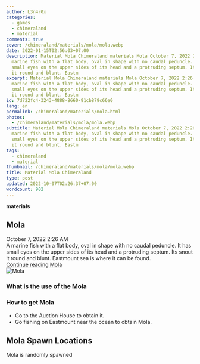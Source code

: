 ```yaml
---
author: L3n4r0x
categories:
  - games
  - chimeraland
  - material
comments: true
cover: /chimeraland/materials/mola/mola.webp
date: 2022-01-15T02:56:03+07:00
description: Material Mola Chimeraland materials Mola October 7, 2022 2:26 AM A
  marine fish with a flat body, oval in shape with no caudal peduncle. It has
  small eyes on the upper sides of its head and a protruding septum. Its snout
  it round and blunt. Eastm
excerpt: Material Mola Chimeraland materials Mola October 7, 2022 2:26 AM A
  marine fish with a flat body, oval in shape with no caudal peduncle. It has
  small eyes on the upper sides of its head and a protruding septum. Its snout
  it round and blunt. Eastm
id: 7d722fc4-3243-4888-8660-91cb879c66e0
lang: en
permalink: /chimeraland/materials/mola.html
photos:
  - /chimeraland/materials/mola/mola.webp
subtitle: Material Mola Chimeraland materials Mola October 7, 2022 2:26 AM A
  marine fish with a flat body, oval in shape with no caudal peduncle. It has
  small eyes on the upper sides of its head and a protruding septum. Its snout
  it round and blunt. Eastm
tags:
  - chimeraland
  - material
thumbnail: /chimeraland/materials/mola/mola.webp
title: Material Mola Chimeraland
type: post
updated: 2022-10-07T02:26:37+07:00
wordcount: 902
---
```


<link
  rel="stylesheet"
  href="https://rawcdn.githack.com/dimaslanjaka/Web-Manajemen/870a349/css/bootstrap-5-3-0-alpha3-wrapper.css"
/>
<section id="bootstrap-wrapper">
  <div data-bs-theme="dark">
    <div
      class="row g-0 border rounded overflow-hidden flex-md-row mb-4 shadow-sm position-relative bg-dark text-light"
    >
      <div class="col p-4 d-flex flex-column position-static">
        <strong class="d-inline-block mb-2 text-success">materials</strong>
        <h2 class="mb-0">Mola</h2>
        <div class="mb-1 text-muted">October 7, 2022 2:26 AM</div>
        <div class="mb-2 border p-1">
          A marine fish with a flat body, oval in shape with no caudal peduncle.
          It has small eyes on the upper sides of its head and a protruding
          septum. Its snout it round and blunt. Eastmount sea is where it can be
          found.
        </div>
        <a
          href="/chimeraland/materials/mola.html"
          class="stretched-link d-none text-primary"
          >Continue reading Mola</a
        >
      </div>
      <div class="col-auto d-none d-md-block d-lg-block">
        <img
          src="https://www.webmanajemen.com/chimeraland/materials/mola/mola.webp"
          alt="Mola"
        />
      </div>
    </div>
    <div class="row">
      <div class="col-lg-6 col-12 mb-2">
        <div class="card">
          <div class="card-body">
            <h3 class="card-title">What is the use of the Mola</h3>
            <div class="card-text"><ul></ul></div>
          </div>
        </div>
      </div>
      <div class="col-lg-6 col-12 mb-2">
        <div class="card">
          <div class="card-body">
            <h3 class="card-title">How to get Mola</h3>
            <div class="card-text">
              <ul>
                <li>Go to the Auction House to obtain it.</li>
                <li>Go fishing on Eastmount near the ocean to obtain Mola.</li>
              </ul>
            </div>
          </div>
        </div>
      </div>
      <div class="col-12 mb-2">
        <h2>Mola Spawn Locations</h2>
        <p>Mola is randomly spawned</p>
      </div>
    </div>
  </div>
</section>